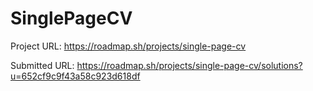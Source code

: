 # SinglePageCV

Project URL: https://roadmap.sh/projects/single-page-cv

Submitted URL: https://roadmap.sh/projects/single-page-cv/solutions?u=652cf9c9f43a58c923d618df
